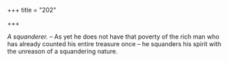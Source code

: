+++
title = "202"

+++

*A squanderer.* – As yet he does not have that poverty of the rich man who has already counted his entire treasure once – he squanders his spirit with the unreason of a squandering nature.



